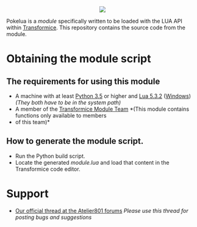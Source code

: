 <div style="text-align:center"><img src ="http://images.atelier801.com/15d14ee57bd.png" /></div>

Pokelua is a *module* specifically written to be loaded with the LUA API within [Transformice](http://transformice.com).
This repository contains the source code from the module.

# Obtaining the module script

## The requirements for using this module
- A machine with at least [Python 3.5](https://www.python.org/downloads/) or higher and [Lua 5.3.2](https://www.lua.org/download.html) ([Windows](http://luabinaries.sourceforge.net/download.html)) *(They both have to be in the system path)*
- A member of the [Transformice Module Team](http://atelier801.com/topic?f=5&t=691642&p=1) *(This module contains functions only available to members
- of this team)*

## How to generate the module script.
- Run the Python build script.
- Locate the generated *module.lua* and load that content in the Transformice code editor.

# Support

- [Our official thread at the Atelier801 forums](http://atelier801.com/topic?f=6&t=838708&p=1) *Please use this thread for posting bugs and suggestions*